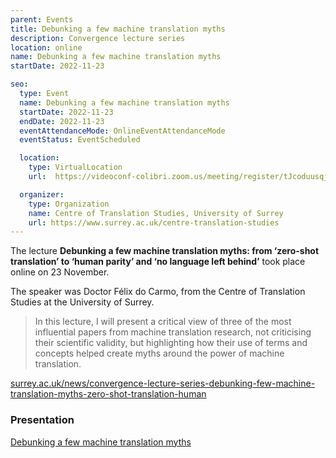 ```yaml
---
parent: Events
title: Debunking a few machine translation myths
description: Convergence lecture series
location: online
name: Debunking a few machine translation myths
startDate: 2022-11-23

seo:
  type: Event
  name: Debunking a few machine translation myths
  startDate: 2022-11-23
  endDate: 2022-11-23
  eventAttendanceMode: OnlineEventAttendanceMode
  eventStatus: EventScheduled

  location:
    type: VirtualLocation
    url:  https://videoconf-colibri.zoom.us/meeting/register/tJcoduusqjojGtVXcP35d56Eo-5YyH1DSDfr

  organizer:
    type: Organization
    name: Centre of Translation Studies, University of Surrey
    url: https://www.surrey.ac.uk/centre-translation-studies
---
```


The lecture **Debunking a few machine translation myths: from ‘zero-shot translation’ to ‘human parity’ and ‘no language left behind’** took place online on 23 November.

The speaker was Doctor Félix do Carmo, from the Centre of Translation Studies at the University of Surrey.

> In this lecture, I will present a critical view of three of the most influential papers from machine translation research, not criticising their scientific validity, but highlighting how their use of terms and concepts helped create myths around the power of machine translation.

[surrey.ac.uk/news/convergence-lecture-series-debunking-few-machine-translation-myths-zero-shot-translation-human](https://www.surrey.ac.uk/news/convergence-lecture-series-debunking-few-machine-translation-myths-zero-shot-translation-human)

### Presentation

[Debunking a few machine translation myths](https://www.youtube.com/watch?v=Qap07fV5IgI)
